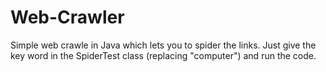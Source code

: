 # Web-Crawler
Simple web crawle in Java which lets you to spider the links. Just give the key word in the SpiderTest class (replacing "computer") and run the code.
